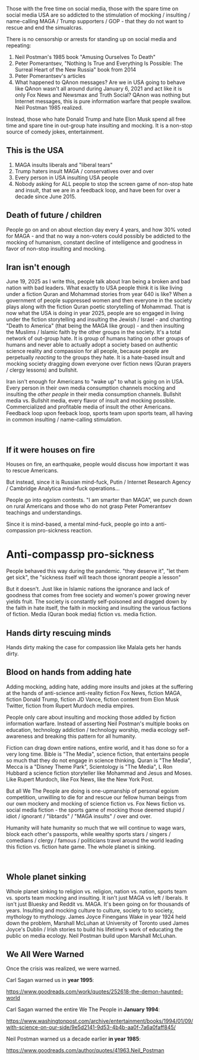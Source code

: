 Those with the free time on social media, those with the spare time on social media USA are so addicted to the stimulation of mocking / insulting / name-calling MAGA / Trump supporters / GOP - that they do not want to rescue and end the simualcras.

There is no censorship or arrests for standing up on social media and repeating:

1. Neil Postman's 1985 book "Amusing Ourselves To Death"
2. Peter Pomerantsev, "Nothing Is True and Everything Is Possible: The Surreal Heart of the New Russia" book from 2014
3. Peter Pomerantsev's articles
4. What happened to QAnon messages? Are we in USA going to behave like QAnon wasn't all around during January 6, 2021 and act like it is only Fox News and Newsmax and Truth Social? QAnon was nothing but Internet messages, this is pure information warfare that people swallow. Neil Postman 1985 realized.

Instead, those who hate Donald Trump and hate Elon Musk spend all free time and spare tine in out-group hate insulting and mocking. It is a non-stop source of comedy jokes, entertainment.

## This is the USA

1. MAGA insults liberals and "liberal tears"
2. Trump haters insult MAGA / conservatives over and over
3. Every person in USA insulting USA people
4. Nobody asking for ALL people to stop the screen game of non-stop hate and insult, that we are in a feedback loop, and have been for over a decade since June 2015.

## Death of future / children

People go on and on about election day every 4 years, and how 30% voted for MAGA - and that no way a non-voters could possibly be addicted to the mocking of humanism, constant decline of intelligence and goodness in favor of non-stop insulting and mocking.

## Iran isn't enough

June 19, 2025 as I write this, people talk about Iran being a broken and bad nation with bad leaders. What exactly to USA people think it is like living under a fiction Quran and Mohammad stories from year 640 is like? When a government of people suppressed women and then everyone in the society plays along with the fiction Quran poetic storytelling of Mohammad.  That is now what the USA is doing in year 2025, people are so engaged in living under the fiction storytelling and insulting the Jewish / Israel - and chanting "Death to America" (that being the MAGA like group) - and then insulting the Muslims / Islamic faith by the other groups in the society. It's a total network of out-group hate. It is group of humans hating on other groups of humans and never able to actually adopt a society based on authentic science reality and compassion for all people, because people are perpetually *reacting* to the groups they hate. It is a hate-based insult and mocking society dragging down everyone over fiction news (Quran prayers / clergy lessons) and bullshit.

Iran isn't enough for Americans to "wake up" to what is going on in USA. Every person in their own media consumption channels mocking and insulting the *other people* in their media consumption channels. Bullshit media vs. Bullshit media, every flavor of insult and mocking possible. Commercialized and profitable media of insult the other Americans. Feedback loop upon feeback loop, sports team upon sports team, all having in common insulting / name-calling stimulation.

&nbsp;

## If it were houses on fire

Houses on fire, an earthquake, people would discuss how important it was to rescue Americans.

But instead, since it is Russian mind-fuck, Putin / Internet Research Agency / Cambridge Analytica mind-fuck operations...

People go into egoism contests. "I am smarter than MAGA", we punch down on rural Americans and those who do not grasp Peter Pomerantsev teachings and understandings.

Since it is mind-based, a mental mind-fuck, people go into a anti-compassion pro-sickness reaction. 

# Anti-compassp pro-sickness

People behaved this way during the pandemic. "they deserve it", "let them get sick", the "sickness itself will teach those ignorant people a lesson"

But it doesn't. Just like in Islamic nations the ignorance and lack of goodness that comes from free society and women's power growing never yields fruit. The society is constantly self-poisoned and dragged down by the faith in hate itself, the faith in mocking and insulting the various factions of fiction. Media (Quran book media) fiction vs. media fiction.

## Hands dirty rescuing minds

Hands dirty making the case for compassion like Malala gets her hands dirty.

## Blood on hands from adding hate

Adding mocking, adding hate, adding more insults and jokes at the suffering at the hands of anti-science anti-reality fiction Fox News, fiction MAGA, fiction Donald Trump, fiction JD Vance, fiction content from Elon Musk Twitter, fiction from Rupert Murdoch media empires.

People only care about insulting and mocking those addled by fiction information warfare. Instead of asserting Neil Postman's multiple books on education, technology addiction / technology worship, media ecology self-awareness and breaking this pattern for all humanity.

Fiction can drag down entire nations, entire world, and it has done so for a very long time. Bible is "The Media", science fiction, that entertains people so much that they do not engage in science thinking. Quran is "The Media", Mecca is a "Disney Theme Park", Scientology is "The Media", L Ron Hubbard a science fiction storyteller like Mohammad and Jesus and Moses. Like Rupert Murdoch, like Fox News, like the New York Post.

But all We The People are doing is one-upmanship of personal egoism competition, unwilling to die for and rescue our fellow human beings from our own mockery and mocking of science fiction vs. Fox News fiction vs. social media fiction - the sports game of mocking those deemed stupid / idiot / ignorant / "libtards" / "MAGA insults" / over and over.

Humanity will hate humanity so much that we will continue to wage wars, block each other's passports, while wealthy sports stars / singers / comedians / clergy / famous / politicians travel around the world leading this fiction vs. fiction hate game. The whole planet is sinking.

&nbsp;

## Whole planet sinking

Whole planet sinking to religion vs. religion, nation vs. nation, sports team vs. sports team mocking and insulting. It isn't just MAGA vs left / lberals. It isn't just Bluesky and Reddit vs. MAGA. It's been going on for thousands of years. Insulting and mocking culture to culture, society to to society, mythology to mythology. James Joyce Finengans Wake in year 1924 held down the problem, Marshall McLuhan at University of Toronto used James Joyce's Dublin / Irish stories to build his lifetime's work of educating the public on media ecology. Neil Postman build upon Marshall McLuhan.

## We All Were Warned

Once the crisis was realized, we were warned.

Carl Sagan warned us in **year 1995**:   

https://www.goodreads.com/work/quotes/252618-the-demon-haunted-world

Carl Sagan warned the entire We The People in **January 1994**:

https://www.washingtonpost.com/archive/entertainment/books/1994/01/09/with-science-on-our-side/9e5d2141-9d53-4b4b-aa0f-7a6a0faff845/

Neil Postman warned us a decade earlier **in year 1985**:

https://www.goodreads.com/author/quotes/41963.Neil_Postman
